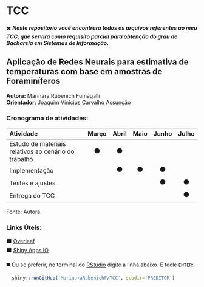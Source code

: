 # TCC

:heavy_multiplication_x: ***Neste repositório você encontrará todos os arquivos referentes ao meu TCC, que servirá como requisito parcial para obtenção do grau de Bacharela em Sistemas de Informação.***

## Aplicação de Redes Neurais para estimativa de temperaturas com base em amostras de Foraminíferos  
**Autora:** Marinara Rübenich Fumagalli  
**Orientador:** Joaquim Vinícius Carvalho Assunção  

### Cronograma de atividades:

| Atividade | Março | Abril | Maio | Junho | Julho |
|:----|:----:|:-----:|:----:|:-----:|:-----:|
| Estudo de materiais relativos ao cenário do trabalho | :black_circle: | :black_circle: |  |  |
| Implementação |  | :black_circle: | :black_circle: | :black_circle: |  |
| Testes e ajustes |  |  |  | :black_circle: | :black_circle: |
| Entrega do TCC |  |  |  |  | :black_circle: |

Fonte: Autora.

### Links Úteis:
:black_large_square: [Overleaf](https://pt.overleaf.com/read/ymghxsfhsbns)  
:black_large_square: [Shiny Apps IO](https://marirubenich.shinyapps.io/Codigos/)  

  :black_medium_square: Ou se preferir, no terminal do [RStudio](https://www.rstudio.com/products/RStudio/) digite a linha abaixo. E tecle `ENTER`:
```R
  shiny::runGitHub('MarinaraRubenichF/TCC', subdir='PREDITOR')
 ```
